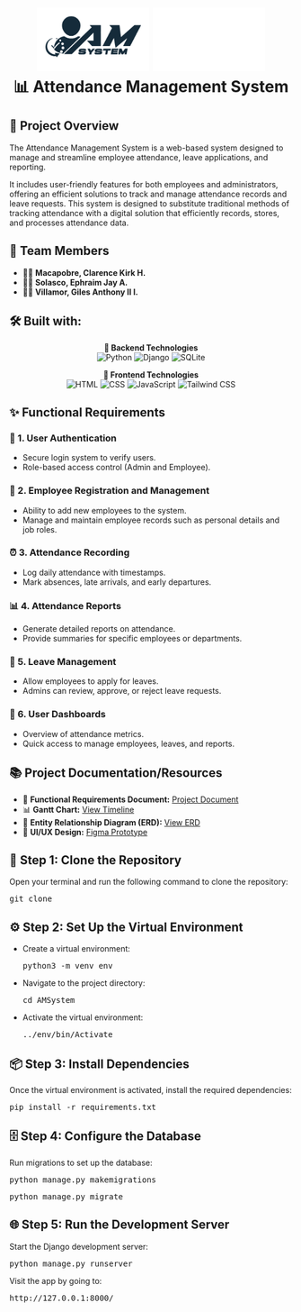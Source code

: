 <h1 align="center">
    <img src="AMSystem/static/images/AMSystemlogo-dark.png#gh-light-mode-only" alt="AMSystem Logo Light" width="200"/>
    <img src="AMSystem/static/images/AMSystemlogo-light.png#gh-dark-mode-only" alt="AMSystem Logo Dark" width="200"/>
    <br>
    📊 Attendance Management System
</h1>

<div class="section">
    <h2>🎯 Project Overview</h2>
    <p>The Attendance Management System is a web-based system designed to manage and streamline employee attendance, leave applications, and reporting.</p>
    <p>It includes user-friendly features for both employees and administrators, offering an efficient solutions to track and manage attendance records and leave requests. This system is designed to substitute traditional methods of tracking attendance with a digital solution that efficiently records, stores, and processes attendance data.</p>
</div>

<div class="section">
    <h2>👥 Team Members</h2>
    <ul>
    <li>👨‍💻 <strong>Macapobre, Clarence Kirk H.</strong></li>
    <li>👨‍💻 <strong>Solasco, Ephraim Jay A.</strong></li>
    <li>👨‍💻 <strong>Villamor, Giles Anthony II I.</strong></li>
    </ul>
</div>

<div class="section">
    <h2>🛠️ Built with:</h2>
    <p align="center">
        <strong>🔧 Backend Technologies</strong><br/>
        <img src="https://img.shields.io/badge/Python-3776AB?style=for-the-badge&logo=python&logoColor=white" alt="Python"/>
        <img src="https://img.shields.io/badge/Django-092E20?style=for-the-badge&logo=django&logoColor=white" alt="Django"/>
        <img src="https://img.shields.io/badge/SQLite-07405E?style=for-the-badge&logo=sqlite&logoColor=white" alt="SQLite"/>
    </p>
    <p align="center">
        <strong>🎨 Frontend Technologies</strong><br/>
        <img src="https://img.shields.io/badge/HTML5-E34F26?style=for-the-badge&logo=html5&logoColor=white" alt="HTML"/>
        <img src="https://img.shields.io/badge/CSS3-1572B6?style=for-the-badge&logo=css3&logoColor=white" alt="CSS"/>
        <img src="https://img.shields.io/badge/JavaScript-F7DF1E?style=for-the-badge&logo=javascript&logoColor=black" alt="JavaScript"/>
        <img src="https://img.shields.io/badge/Tailwind_CSS-38B2AC?style=for-the-badge&logo=tailwind-css&logoColor=white" alt="Tailwind CSS"/>
    
</div>

<div class="section">
    <h2>✨ Functional Requirements</h2>
    <h3>🔐 1. User Authentication</h3>
    <ul>
    <li>Secure login system to verify users.</li>
    <li>Role-based access control (Admin and Employee).</li>
    </ul>
    <h3>👥 2. Employee Registration and Management</h3>
    <ul>
    <li>Ability to add new employees to the system.</li>
    <li>Manage and maintain employee records such as personal details and job roles.</li>
    </ul>
    <h3>⏰ 3. Attendance Recording</h3>
    <ul>
    <li>Log daily attendance with timestamps.</li>
    <li>Mark absences, late arrivals, and early departures.</li>
    </ul>
    <h3>📊 4. Attendance Reports</h3>
    <ul>
    <li>Generate detailed reports on attendance.</li>
    <li>Provide summaries for specific employees or departments.</li>
    </ul>
    <h3>📅 5. Leave Management</h3>
    <ul>
    <li>Allow employees to apply for leaves.</li>
    <li>Admins can review, approve, or reject leave requests.</li>
    </ul>
    <h3>📱 6. User Dashboards</h3>
    <ul>
    <li>Overview of attendance metrics.</li>
    <li>Quick access to manage employees, leaves, and reports.</li>
    </ul>
</div>

<div class="section">
    <h2>📚 Project Documentation/Resources</h2>
    <ul>
    <li>📄 <strong>Functional Requirements Document:</strong> <a href="./docs/AMS_FunctionalRequirements.pdf" target="_blank">Project Document</a></li>
    <li>📊 <strong>Gantt Chart:</strong> <a href="./docs/AMS_GanttChart.pdf" target="_blank">View Timeline</a></li>
    <li>🔄 <strong>Entity Relationship Diagram (ERD):</strong> <a href="./docs/AMS_ERD.pdf" target="_blank">View ERD</a></li>
    <li>🎨 <strong>UI/UX Design:</strong> <a href="./docs/AMS_UI-UX.pdf" target="_blank">Figma Prototype</a></li>
    </ul>
</div>

<div class="section">
    <h2>🚀 Step 1: Clone the Repository</h2>
    <p>Open your terminal and run the following command to clone the repository:</p>
    <pre>git clone <repository_url></pre>
</div>

<div class="section">
    <h2>⚙️ Step 2: Set Up the Virtual Environment</h2>
    <ul>
        <li>Create a virtual environment:</li>
        <pre>python3 -m venv env</pre>
         <li>Navigate to the project directory:</li>
        <pre>cd AMSystem</pre>
        <li>Activate the virtual environment:</li>
        <pre>../env/bin/Activate</pre>
    </ul>
</div>

<div class="section">
    <h2>📦 Step 3: Install Dependencies</h2>
    <p>Once the virtual environment is activated, install the required dependencies:</p>
    <pre>pip install -r requirements.txt</pre>
</div>

<div class="section">
    <h2>🗄️ Step 4: Configure the Database</h2>
    <p>Run migrations to set up the database:</p>
    <pre>python manage.py makemigrations</pre>
    <pre>python manage.py migrate</pre>
</div>

<div class="section">
    <h2>🌐 Step 5: Run the Development Server</h2>
    <p>Start the Django development server:</p>
    <pre>python manage.py runserver</pre>
    <p>Visit the app by going to:</p>
    <pre>http://127.0.0.1:8000/</pre>
</div>
